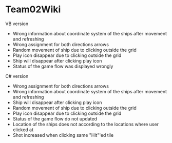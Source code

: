 # Team02Wiki

VB version
- Wrong information about coordinate system of the ships after movement and refreshing
- Wrong assignment for both directions arrows
- Random movement of ship due to clicking outside the grid
- Play icon disappear due to clicking outside the grid
- Ship will disappear after clicking play icon
- Status of the game flow was displayed wrongly

C# version
- Wrong assignment for both directions arrows
- Wrong information about coordinate system of the ships after movement and refreshing
- Ship will disappear after clicking play icon
- Random movement of ship due to clicking outside the grid
- Play icon disappear due to clicking outside the grid
- Status of the game flow do not updated 
- Location of the ships does not according to the locations where user clicked at
- Shot increased when clicking same "Hit"'ed tile
